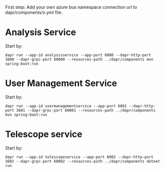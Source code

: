 First step:
Add your own azure bus namespace connection url to dapr/components/x.yml file.

# Analysis Service
Start by:

`dapr run --app-id analysisservice --app-port 6000 --dapr-http-port 3600 --dapr-grpc-port 60000 --resources-path ../dapr/components mvn spring-boot:run `

# User Management Service
Start by:

`dapr run --app-id usermanagementservice --app-port 6001 --dapr-http-port 3601 --dapr-grpc-port 60001 --resources-path ../dapr/components mvn spring-boot:run`


# Telescope service
Start by:

`dapr run --app-id telescopeservice --app-port 6002 --dapr-http-port 3602 --dapr-grpc-port 60002 --resources-path ../dapr/components dotnet run`